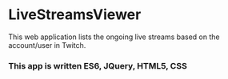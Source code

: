 # LiveStreamsViewer
This web application lists the ongoing live streams based on the account/user in Twitch.
### This app is written ES6, JQuery, HTML5, CSS
